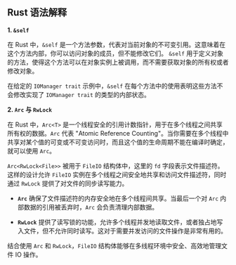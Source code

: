 ## Rust 语法解释

**1. `&self`**

在 Rust 中，`&self` 是一个方法参数，代表对当前对象的不可变引用。这意味着在这个方法内部，你可以访问对象的成员，但不能修改它们。 `&self` 用于定义对象的方法，使得这个方法可以在对象实例上被调用，而不需要获取对象的所有权或者修改对象。

在给定的 `IOManager trait` 示例中，`&self` 在每个方法中的使用表明这些方法不会修改实现了 `IOManager trait` 的类型的内部状态。

**2. `Arc` 与 `RwLock`**

在 Rust 中，`Arc<T>` 是一个线程安全的引用计数指针，用于在多个线程之间共享所有权的数据。`Arc` 代表 "Atomic Reference Counting"。当你需要在多个线程中共享对某个值的可变或不可变访问时，而且这个值的生命周期不能在编译时确定，就可以使用 `Arc`。

`Arc<RwLock<File>>` 被用于 `FileIO` 结构体中，这里的 `fd` 字段表示文件描述符。这样的设计允许 `FileIO` 实例在多个线程之间安全地共享和访问文件描述符，同时通过 `RwLock` 提供了对文件的同步读写能力。

- **`Arc`** 确保了文件描述符的内存安全地在多个线程间共享。当最后一个对 `Arc` 内部数据的引用被丢弃时，`Arc` 会负责清理内部数据。

- **`RwLock`** 提供了读写锁的功能，允许多个线程并发地读取文件，或者独占地写入文件，但不允许同时读写。这对于需要并发访问的文件操作是非常有用的。

结合使用 `Arc` 和 `RwLock`，`FileIO` 结构体能够在多线程环境中安全、高效地管理文件 IO 操作。
